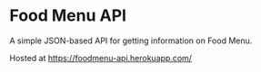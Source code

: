 # Food Menu API

A simple JSON-based API for getting information on Food Menu.

Hosted at https://foodmenu-api.herokuapp.com/
